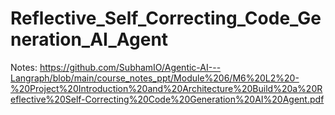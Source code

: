 # Reflective_Self_Correcting_Code_Generation_AI_Agent

Notes: https://github.com/SubhamIO/Agentic-AI---Langraph/blob/main/course_notes_ppt/Module%206/M6%20L2%20-%20Project%20Introduction%20and%20Architecture%20Build%20a%20Reflective%20Self-Correcting%20Code%20Generation%20AI%20Agent.pdf
